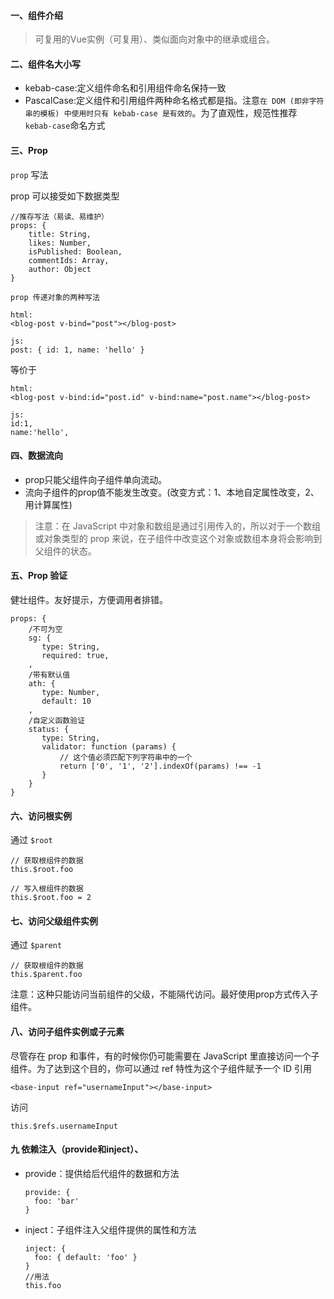 #### 一、组件介绍
> 可复用的Vue实例（可复用）、类似面向对象中的继承或组合。
#### 二、组件名大小写
- kebab-case:定义组件命名和引用组件命名保持一致
- PascalCase:定义组件和引用组件两种命名格式都是指。注意`在 DOM (即非字符串的模板) 中使用时只有 kebab-case 是有效的`。为了直观性，规范性推荐 ``kebab-case``命名方式
#### 三、Prop
``prop`` 写法

prop 可以接受如下数据类型
```
//推存写法（易读、易维护）
props: {
    title: String,
    likes: Number,
    isPublished: Boolean,
    commentIds: Array,
    author: Object
}
```
``prop 传递对象的两种写法``
```
html:
<blog-post v-bind="post"></blog-post>

js:
post: { id: 1, name: 'hello' }
```
等价于
```
html:
<blog-post v-bind:id="post.id" v-bind:name="post.name"></blog-post>

js:
id:1,
name:'hello',
```
#### 四、数据流向
- prop只能父组件向子组件单向流动。
- 流向子组件的prop值不能发生改变。(改变方式：1、本地自定属性改变，2、用计算属性)
>注意：在 JavaScript 中对象和数组是通过引用传入的，所以对于一个数组或对象类型的 prop 来说，在子组件中改变这个对象或数组本身将会影响到父组件的状态。

#### 五、Prop 验证
健壮组件。友好提示，方便调用者排错。
```
props: {
    /不可为空
    sg: {
       type: String,
       required: true,
    ,
    /带有默认值
    ath: {
       type: Number,
       default: 10
    ,
    /自定义函数验证
    status: {
       type: String,
       validator: function (params) {
           // 这个值必须匹配下列字符串中的一个
           return ['0', '1', '2'].indexOf(params) !== -1
       }
    }
}
```
#### 六、访问根实例
通过 `$root`
```
// 获取根组件的数据
this.$root.foo

// 写入根组件的数据
this.$root.foo = 2
```
#### 七、访问父级组件实例
通过 `$parent`
```
// 获取根组件的数据
this.$parent.foo
```
注意：这种只能访问当前组件的父级，不能隔代访问。最好使用prop方式传入子组件。
#### 八、访问子组件实例或子元素
尽管存在 prop 和事件，有的时候你仍可能需要在 JavaScript 里直接访问一个子组件。为了达到这个目的，你可以通过 ref 特性为这个子组件赋予一个 ID 引用
```
<base-input ref="usernameInput"></base-input>
```
访问
```
this.$refs.usernameInput
```
#### 九 依赖注入（provide和inject）、
- provide：提供给后代组件的数据和方法
  ```
  provide: {
    foo: 'bar'
  }
  ```
- inject：子组件注入父组件提供的属性和方法
  ```
  inject: {
    foo: { default: 'foo' }
  }
  //用法
  this.foo
  ```


